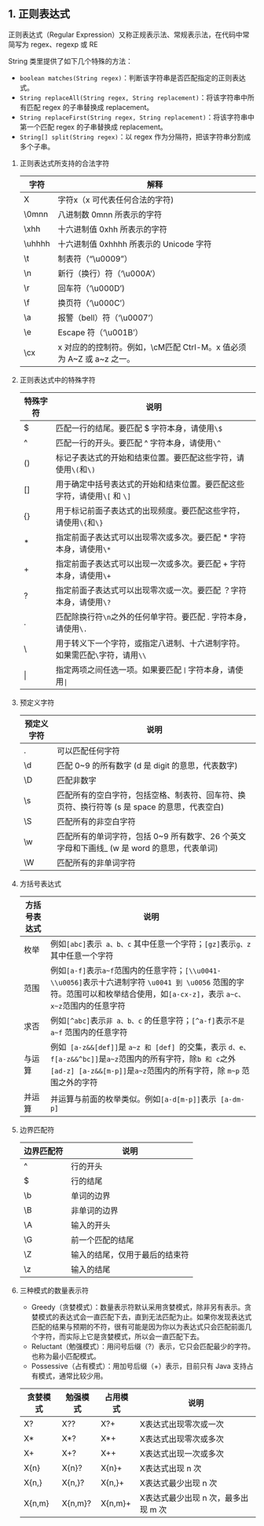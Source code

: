 ## 1. 正则表达式

正则表达式（Regular Expression）又称正规表示法、常规表示法，在代码中常简写为 regex、regexp 或 RE

String 类里提供了如下几个特殊的方法：

- `boolean matches(String regex)`：判断该字符串是否匹配指定的正则表达式。
- `String replaceAll(String regex, String replacement)`：将该字符串中所有匹配 regex 的子串替换成 replacement。
- `String replaceFirst(String regex, String replacement)`：将该字符串中第一个匹配 regex 的子串替换成 replacement。
- `String[] split(String regex)`：以 regex 作为分隔符，把该字符串分割成多个子串。



1. 正则表达式所支持的合法字符

   | 字符   | 解释                                                         |
   | ------ | ------------------------------------------------------------ |
   | X      | 字符x（x 可代表任何合法的字符)                               |
   | \0mnn  | 八进制数 0mnn 所表示的字符                                   |
   | \xhh   | 十六进制值 0xhh 所表示的字符                                 |
   | \uhhhh | 十六进制值 0xhhhh 所表示的 Unicode  字符                     |
   | \t     | 制表符（“\u0009”）                                           |
   | \n     | 新行（换行）符（‘\u000A’）                                   |
   | \r     | 回车符（‘\u000D’)                                            |
   | \f     | 换页符（‘\u000C’）                                           |
   | \a     | 报警（bell）符（‘\u0007’）                                   |
   | \e     | Escape 符（‘\u001B’）                                        |
   | \cx    | x 对应的的控制符。例如，\cM匹配 Ctrl-M。x 值必须为 A~Z 或 a~z 之一。 |



2. 正则表达式中的特殊字符

   | 特殊字符 | 说明                                                         |
   | -------- | ------------------------------------------------------------ |
   | $        | 匹配一行的结尾。要匹配 $ 字符本身，请使用`\$`                |
   | ^        | 匹配一行的开头。要匹配 ^ 字符本身，请使用`\^`                |
   | ()       | 标记子表达式的开始和结束位置。要匹配这些字符，请使用`\(`和`\)` |
   | []       | 用于确定中括号表达式的开始和结束位置。要匹配这些字符，请使用`\[` 和 `\]` |
   | {}       | 用于标记前面子表达式的出现频度。要匹配这些字符，请使用`\{`和`\}` |
   | *        | 指定前面子表达式可以出现零次或多次。要匹配 *  字符本身，请使用`\*` |
   | +        | 指定前面子表达式可以出现一次或多次。要匹配 + 字符本身，请使用`\+` |
   | ?        | 指定前面子表达式可以出现零次或一次。要匹配  ？字符本身，请使用`\?` |
   | .        | 匹配除换行符`\n`之外的任何单字符。要匹配 . 字符本身，请使用`\.` |
   | \        | 用于转义下一个字符，或指定八进制、十六进制字符。如果需匹配`\`字符，请用`\\` |
   | \|       | 指定两项之间任选一项。如果要匹配`丨`字符本身，请使用`\|`     |



3. 预定义字符

   | 预定义字符 | 说明                                                         |
   | ---------- | ------------------------------------------------------------ |
   | .          | 可以匹配任何字符                                             |
   | \d         | 匹配 0~9 的所有数字 (d 是 digit 的意思，代表数字)            |
   | \D         | 匹配非数字                                                   |
   | \s         | 匹配所有的空白字符，包括空格、制表符、回车符、换页符、换行符等 (s 是 space 的意思，代表空白) |
   | \S         | 匹配所有的非空白字符                                         |
   | \w         | 匹配所有的单词字符，包括 0~9 所有数字、26  个英文字母和下画线_ (w 是 word 的意思，代表单词) |
   | \W         | 匹配所有的非单词字符                                         |



4. 方括号表达式

   | 方括号表达式 | 说明                                                         |
   | ------------ | ------------------------------------------------------------ |
   | 枚举         | 例如`[abc]`表示` a、b、c` 其中任意一个字符；`[gz]`表示` g、z `其中任意一个字符 |
   | 范围         | 例如`[a-f]`表示` a~f `范围内的任意字符；`[\\u0041-\\u0056]`表示十六进制字符 `\u0041 到 \u0056`  范围的字符。范围可以和枚举结合使用，如`[a-cx-z]`，表示 `a~c、x~z`范围内的任意字符 |
   | 求否         | 例如`[^abc]`表示`非 a、b、c` 的任意字符；`[^a-f]`表示`不是 a~f` 范围内的任意字符 |
   | 与运算       | 例如` [a-z&&[def]]`是  `a~z 和 [def] `的交集，表示 `d、e、f[a-z&&^bc]]`是` a~z `范围内的所有字符，除` b 和 c `之外               `[ad-z] [a-z&&[m-p]]`是` a~z `范围内的所有字符，除 `m~p` 范围之外的字符 |
   | 并运算       | 并运算与前面的枚举类似。例如`[a-d[m-p]]`表示` [a-dm-p]`      |



5. 边界匹配符

   | 边界匹配符 | 说明                           |
   | ---------- | ------------------------------ |
   | ^          | 行的开头                       |
   | $          | 行的结尾                       |
   | \b         | 单词的边界                     |
   | \B         | 非单词的边界                   |
   | \A         | 输入的开头                     |
   | \G         | 前一个匹配的结尾               |
   | \Z         | 输入的结尾，仅用于最后的结束符 |
   | \z         | 输入的结尾                     |



6. 三种模式的数量表示符

   - Greedy（贪婪模式）：数量表示符默认采用贪婪模式，除非另有表示。贪婪模式的表达式会一直匹配下去，直到无法匹配为止。如果你发现表达式匹配的结果与预期的不符，很有可能是因为你以为表达式只会匹配前面几个字符，而实际上它是贪婪模式，所以会一直匹配下去。
   - Reluctant（勉强模式）：用问号后缀（?）表示，它只会匹配最少的字符。也称为最小匹配模式。
   - Possessive（占有模式）：用加号后缀（+）表示，目前只有 Java 支持占有模式，通常比较少用。

   | 贪婪模式 | 勉强模式 | 占用模式 | 说明                                |
   | -------- | -------- | -------- | ----------------------------------- |
   | X?       | X??      | X?+      | X表达式出现零次或一次               |
   | X*       | X*?      | X*+      | X表达式出现零次或多次               |
   | X+       | X+?      | X++      | X表达式出现一次或多次               |
   | X{n}     | X{n}?    | X{n}+    | X表达式出现 n 次                    |
   | X{n,}    | X{n,}?   | X{n,}+   | X表达式最少出现 n 次                |
   | X{n,m}   | X{n,m}?  | X{n,m}+  | X表达式最少出现 n 次，最多出现 m 次 |

